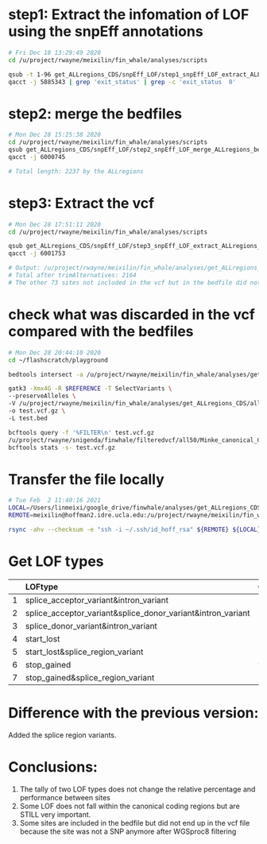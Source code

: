 # step1: Extract the infomation of LOF using the snpEff annotations

```bash
# Fri Dec 18 13:29:49 2020
cd /u/project/rwayne/meixilin/fin_whale/analyses/scripts

qsub -t 1-96 get_ALLregions_CDS/snpEff_LOF/step1_snpEff_LOF_extract_ALLregions_bed_20201218.sh
qacct -j 5885343 | grep 'exit_status' | grep -c 'exit_status  0'
```

# step2: merge the bedfiles
```bash
# Mon Dec 28 15:25:38 2020
cd /u/project/rwayne/meixilin/fin_whale/analyses/scripts
qsub get_ALLregions_CDS/snpEff_LOF/step2_snpEff_LOF_merge_ALLregions_bed_20201218.sh
qacct -j 6000745

# Total length: 2237 by the ALLregions
```


# step3: Extract the vcf
```bash
# Mon Dec 28 17:51:11 2020
cd /u/project/rwayne/meixilin/fin_whale/analyses/scripts

qsub get_ALLregions_CDS/snpEff_LOF/step3_snpEff_LOF_extract_ALLregions_vcf_20201218.sh
qacct -j 6001753

# Output: /u/project/rwayne/meixilin/fin_whale/analyses/get_ALLregions_CDS/all50/Minke/JointCalls_all50_filterpassmiss_LOF05_ALLregions_all_snpEff.vcf.gz
# Total after trimAlternatives: 2164
# The other 73 sites not included in the vcf but in the bedfile did not contain variant sites after filtering, so they got removed
```

# check what was discarded in the vcf compared with the bedfiles

```bash
# Mon Dec 28 20:44:10 2020
cd ~/flashscratch/playground

bedtools intersect -a /u/project/rwayne/meixilin/fin_whale/analyses/get_ALLregions_CDS/all50/Minke/bedfiles/JointCalls_all50_filterpassmiss_LOF05_ALLregions_all_snpEff.bed -b /u/project/rwayne/meixilin/fin_whale/analyses/get_ALLregions_CDS/all50/Minke/JointCalls_all50_filterpassmiss_LOF05_ALLregions_all_snpEff.vcf.gz -v

gatk3 -Xmx4G -R $REFERENCE -T SelectVariants \
--preserveAlleles \
-V /u/project/rwayne/meixilin/fin_whale/analyses/get_ALLregions_CDS/all50/Minke/JointCalls_all50_08_B_VariantFiltration_ALLregions_all.vcf.gz \
-o test.vcf.gz \
-L test.bed

bcftools query -f '%FILTER\n' test.vcf.gz
/u/project/rwayne/snigenda/finwhale/filteredvcf/all50/Minke_canonical_CDS/subset_ALLregions_vcf_20201205/JointCalls_all50_filterpassmiss_LOF05_ALLregions_all_snpEff.vcf.gz | sort | uniq -c
bcftools stats -s- test.vcf.gz
```

# Transfer the file locally

```bash
# Tue Feb  2 11:40:16 2021
LOCAL=/Users/linmeixi/google_drive/finwhale/analyses/get_ALLregions_CDS/all50/Minke/
REMOTE=meixilin@hoffman2.idre.ucla.edu:/u/project/rwayne/meixilin/fin_whale/analyses/get_ALLregions_CDS/all50/Minke/JointCalls_all50_filterpassmiss*.vcf.gz*

rsync -ahv --checksum -e "ssh -i ~/.ssh/id_hoff_rsa" ${REMOTE} ${LOCAL}
```

# Get LOF types

|  | LOFtype | Count |
| :--- | :---------------------------------------------------------- | :--- |
| 1    | splice_acceptor_variant&intron_variant                      | 376  |
| 2    | splice_acceptor_variant&splice_donor_variant&intron_variant | 73   |
| 3    | splice_donor_variant&intron_variant                         | 547  |
| 4    | start_lost                                                  | 212  |
| 5    | start_lost&splice_region_variant                            | 2    |
| 6    | stop_gained                                                 | 923  |
| 7    | stop_gained&splice_region_variant                           | 31   |

# Difference with the previous version:

Added the splice region variants.

# Conclusions:
1. The tally of two LOF types does not change the relative percentage and performance between sites
2. Some LOF does not fall within the canonical coding regions but are STILL very important.
3. Some sites are included in the bedfile but did not end up in the vcf file because the site was not a SNP anymore after WGSproc8 filtering



